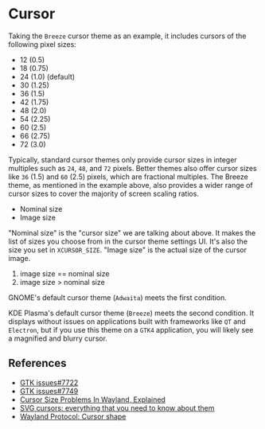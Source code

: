 # Cursor

Taking the `Breeze` cursor theme as an example, it includes cursors of the following pixel sizes:

- 12 (0.5)
- 18 (0.75)
- 24 (1.0)    (default)
- 30 (1.25)
- 36 (1.5)
- 42 (1.75)
- 48 (2.0)
- 54 (2.25)
- 60 (2.5)
- 66 (2.75)
- 72 (3.0)

Typically, standard cursor themes only provide cursor sizes in integer multiples such as `24`, `48`, and `72` pixels. Better themes also offer cursor sizes like `36` (1.5) and `60` (2.5) pixels, which are fractional multiples. The Breeze theme, as mentioned in the example above, also provides a wider range of cursor sizes to cover the majority of screen scaling ratios.

- Nominal size
- Image size

"Nominal size" is the "cursor size" we are talking about above. It makes the list of sizes you choose from in the cursor theme settings UI. It's also the size you set in `XCURSOR_SIZE`. "Image size" is the actual size of the cursor image.

1. image size == nominal size
2. image size >  nominal size

GNOME's default cursor theme (`Adwaita`) meets the first condition.

KDE Plasma's default cursor theme (`Breeze`) meets the second condition. It displays without issues on applications built with frameworks like `QT` and `Electron`, but if you use this theme on a `GTK4` application, you will likely see a magnified and blurry cursor.

## References

- [GTK issues#7722](https://gitlab.gnome.org/GNOME/gtk/-/merge_requests/7722)
- [GTK issues#7749](https://gitlab.gnome.org/GNOME/gtk/-/merge_requests/7749)
- [Cursor Size Problems In Wayland, Explained](https://blogs.kde.org/2024/10/09/cursor-size-problems-in-wayland-explained/)
- [SVG cursors: everything that you need to know about them](https://blog.vladzahorodnii.com/2024/10/06/svg-cursors-everything-that-you-need-to-know-about-them/)
- [Wayland Protocol: Cursor shape](https://wayland.app/protocols/cursor-shape-v1)
